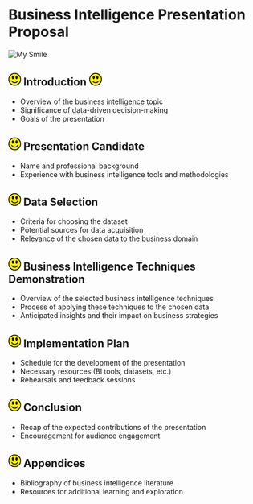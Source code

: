 # Business Intelligence Presentation Proposal
![My Smile](C:\Users\Bampet\Pictures\business-intelligence-icon-4.jpg?raw=True)

## <img src="https://github.com/Bampet2003/BampetCapstone/blob/main/OIP.jpg?raw=True" alt="Sized Rocket" width="25px" height="25px"> Introduction <img src="https://github.com/Bampet2003/BampetCapstone/blob/main/OIP.jpg?raw=True" alt="Sized Rocket" width="25px" height="25px">
- Overview of the business intelligence topic
- Significance of data-driven decision-making
- Goals of the presentation

## <img src="https://github.com/Bampet2003/BampetCapstone/blob/main/OIP.jpg?raw=True" alt="Sized Rocket" width="25px" height="25px"> Presentation Candidate
- Name and professional background
- Experience with business intelligence tools and methodologies

## <img src="https://github.com/Bampet2003/BampetCapstone/blob/main/OIP.jpg?raw=True" alt="Sized Rocket" width="25px" height="25px"> Data Selection
- Criteria for choosing the dataset
- Potential sources for data acquisition
- Relevance of the chosen data to the business domain

## <img src="https://github.com/Bampet2003/BampetCapstone/blob/main/OIP.jpg?raw=True" alt="Sized Rocket" width="25px" height="25px"> Business Intelligence Techniques Demonstration
- Overview of the selected business intelligence techniques
- Process of applying these techniques to the chosen data
- Anticipated insights and their impact on business strategies

## <img src="https://github.com/Bampet2003/BampetCapstone/blob/main/OIP.jpg?raw=True" alt="Sized Rocket" width="25px" height="25px"> Implementation Plan
- Schedule for the development of the presentation
- Necessary resources (BI tools, datasets, etc.)
- Rehearsals and feedback sessions

## <img src="https://github.com/Bampet2003/BampetCapstone/blob/main/OIP.jpg?raw=True" alt="Sized Rocket" width="25px" height="25px"> Conclusion
- Recap of the expected contributions of the presentation
- Encouragement for audience engagement

## <img src="https://github.com/Bampet2003/BampetCapstone/blob/main/OIP.jpg?raw=True" alt="Sized Rocket" width="25px" height="25px"> Appendices
- Bibliography of business intelligence literature
- Resources for additional learning and exploration
